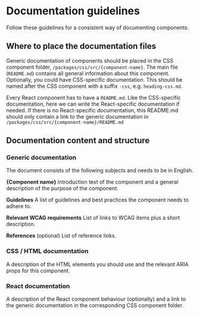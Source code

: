 # Documentation guidelines

Follow these guidelines for a consistent way of documenting components.

## Where to place the documentation files

Generic documentation of components should be placed in the CSS component folder, `/packages/css/src/{component-name}`.
The main file (`README.md`) contains all general information about this component.
Optionally, you could have CSS-specific documentation.
This should be named after the CSS component with a suffix `-css`, e.g. `heading-css.md`.

Every React component has to have a `README.md`.
Like the CSS-specific documentation, here we can write the React-specific documentation if needed.
If there is no React-specific documentation, this README.md should only contain a link to the generic documentation in `/packages/css/src/{component-name}/README.md`

## Documentation content and structure

### Generic documentation

The document consists of the following subjects and needs to be in English.

**{Component name}**
Introduction text of the component and a general description of the purpose of the component.

**Guidelines**
A list of guidelines and best practices the component needs to adhere to.

**Relevant WCAG requirements**
List of links to WCAG items plus a short description.

**References** (optional)
List of reference links.

### CSS / HTML documentation

A description of the HTML elements you should use and the relevant ARIA props for this component.

### React documentation

A description of the React component behaviour (optionally) and a link to the generic documentation in the corresponding CSS component folder.
